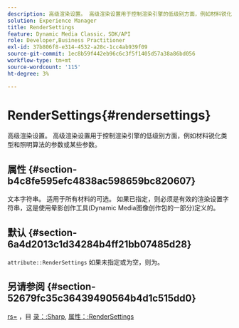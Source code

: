```yaml
---
description: 高级渲染设置。 高级渲染设置用于控制渲染引擎的低级别方面，例如材料锐化类型和照明算法的参数或某些参数。
solution: Experience Manager
title: RenderSettings
feature: Dynamic Media Classic，SDK/API
role: Developer,Business Practitioner
exl-id: 37b806f8-e314-4532-a28c-1cc4ab939f09
source-git-commit: 1ec8b59f442eb96c6c3f5f1405d57a38a86bd056
workflow-type: tm+mt
source-wordcount: '115'
ht-degree: 3%

---
```


# RenderSettings{#rendersettings}

高级渲染设置。 高级渲染设置用于控制渲染引擎的低级别方面，例如材料锐化类型和照明算法的参数或某些参数。

## 属性 {#section-b4c8fe595efc4838ac598659bc820607}

文本字符串。 适用于所有材料的可选。 如果已指定，则必须是有效的渲染设置字符串，这是使用晕影创作工具(Dynamic Media图像创作包的一部分)定义的。

## 默认 {#section-6a4d2013c1d34284b4ff21bb07485d28}

`attribute::RenderSettings` 如果未指定或为空，则为。

## 另请参阅 {#section-52679fc35c36439490564b4d1c515dd0}

[rs=](../../../../../ir-api/http-protocol/image-rendering-api-ref/c-ir-http-protocol-ref/c-ir-http-protocol-command-reference/r-ir-rs.md#reference-d20cefaaa6cd4f449d1591c87959b4cf) ，目 [录：:Sharp](../../../../../ir-api/material-cat/image-rendering-api-ref/c-ir-material-catalog/c-ir-material-data-reference/r-ir-sharp-dataref.md#reference-f79a14bd52474dfd8495115d398a30d0), [属性：:RenderSettings](../../../../../ir-api/material-cat/image-rendering-api-ref/c-ir-material-catalog/c-ir-attributes-reference/r-ir-rendersettings.md#reference-f3ae5e18095d40b2a8edef957dd82fbd)
